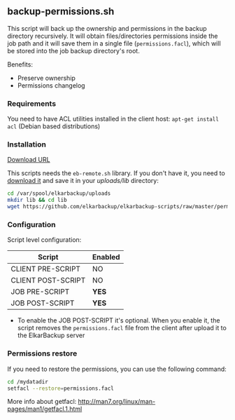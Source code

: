 ## backup-permissions.sh

This script will back up the ownership and permissions in the backup directory
recursively. It will obtain files/directories permissions inside the job
path and it will save them in a single file (`permissions.facl`), which will
be stored into the job backup directory's root.

Benefits:
 - Preserve ownership
 - Permissions changelog

### Requirements

You need to have ACL utilities installed in the client host: `apt-get install acl` (Debian based distributions)

### Installation

[Download URL](https://github.com/elkarbackup/elkarbackup-scripts/raw/master/permissions/backup-permissions.sh)

This scripts needs the `eb-remote.sh` library. If you don't have it, you need to [download it](https://github.com/elkarbackup/elkarbackup-scripts/raw/master/permissions/eb-remote.sh)
and save it in your _uploads/lib_ directory:

```sh
cd /var/spool/elkarbackup/uploads
mkdir lib && cd lib
wget https://github.com/elkarbackup/elkarbackup-scripts/raw/master/permissions/eb-remote.sh
```

### Configuration

Script level configuration:

| Script              | Enabled  |
| ------------------- | -------- |
| CLIENT PRE-SCRIPT   |  NO      |
| CLIENT POST-SCRIPT  |  NO      | 
| JOB PRE-SCRIPT      |  __YES__ |
| JOB POST-SCRIPT     |  __YES__ |

- To enable the JOB POST-SCRIPT it's optional. When you enable it, the script removes
the `permissions.facl` file from the client after upload it to the ElkarBackup server


### Permissions restore

If you need to restore the permissions, you can use the following command:

```bash
cd /mydatadir
setfacl --restore=permissions.facl
```

More info about getfacl: http://man7.org/linux/man-pages/man1/getfacl.1.html
